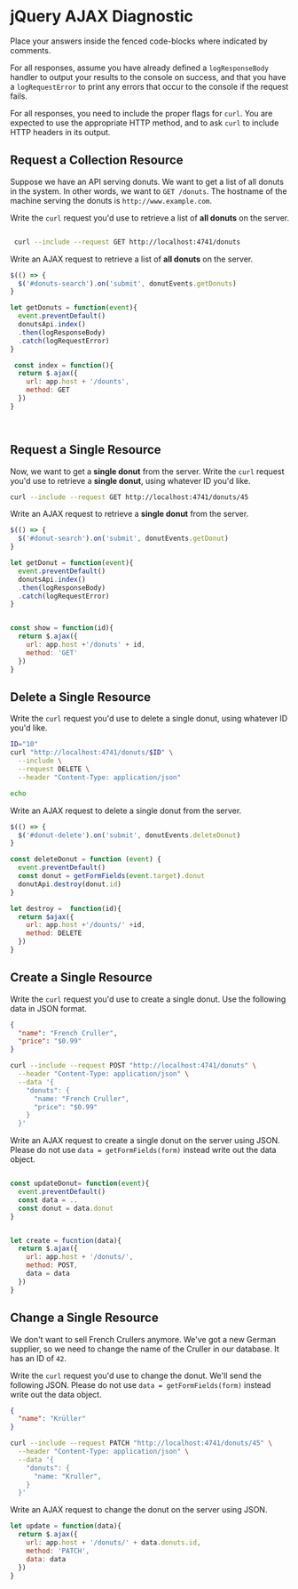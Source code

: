 # jQuery AJAX Diagnostic

Place your answers inside the fenced code-blocks where indicated by comments.

For all responses,  assume you have already defined a `logResponseBody` handler
to output your results to the console on success, and that you have a
`logRequestError` to print any errors that occur to the console if the request
fails.

For all responses, you need to include the proper flags for `curl`. You are
expected to use the appropriate HTTP method, and to ask `curl` to include HTTP
headers in its output.

## Request a Collection Resource

Suppose we have an API serving donuts. We want to get a list of all donuts in
the system. In other words, we want to `GET /donuts`. The hostname of the
machine serving the donuts is `http://www.example.com`.

Write the `curl` request you'd use to retrieve a list of **all donuts** on the
server.

```sh

 curl --include --request GET http://localhost:4741/donuts
```

Write an AJAX request to retrieve a list of **all donuts** on the server.

```js
$(() => {
  $('#donuts-search').on('submit', donutEvents.getDonuts)
}

let getDonuts = function(event){
  event.preventDefault()
  donutsApi.index()
  .then(logResponseBody)
  .catch(logRequestError)
}

 const index = function(){
  return $.ajax({
    url: app.host + '/dounts',
    method: GET
  })
}




```

## Request a Single Resource

Now, we want to get a **single donut** from the server. Write the `curl` request
you'd use to retrieve a **single donut**, using whatever ID you'd like.

```sh
curl --include --request GET http://localhost:4741/donuts/45
```

Write an AJAX request to retrieve a **single donut** from the server.

```js
$(() => {
  $('#donut-search').on('submit', donutEvents.getDonut)
}

let getDonut = function(event){
  event.preventDefault()
  donutsApi.index()
  .then(logResponseBody)
  .catch(logRequestError)
}


const show = function(id){
  return $.ajax({
    url: app.host +'/donuts' + id,
    method: 'GET'
  })
}
```

## Delete a Single Resource

Write the `curl` request you'd use to delete a single donut, using whatever
ID you'd like.

```sh
ID="10"
curl "http://localhost:4741/donuts/$ID" \
  --include \
  --request DELETE \
  --header "Content-Type: application/json"

echo
```

Write an AJAX request to delete a single donut from the server.

```js
$(() => {
  $('#donut-delete').on('submit', donutEvents.deleteDonut)
}

const deleteDonut = function (event) {
  event.preventDefault()
  const donut = getFormFields(event.target).donut
  donutApi.destroy(donut.id)
}

let destroy =  function(id){
  return $ajax({
    url: app.host +'/dounts/' +id,
    method: DELETE
  })
}
```

## Create a Single Resource

Write the `curl` request you'd use to create a single donut. Use the following
data in JSON format.

```json
{
  "name": "French Cruller",
  "price": "$0.99"
}
```

```sh
curl --include --request POST "http://localhost:4741/donuts" \
  --header "Content-Type: application/json" \
  --data '{
    "donuts": {
      "name: "French Cruller",
      "price": "$0.99"
    }
  }'
```

Write an AJAX request to create a single donut on the server using JSON. Please
do not use `data = getFormFields(form)` instead write out the data object.

```js

const updateDonut= function(event){
  event.preventDefault()
  const data = ..
  const donut = data.donut
}


let create = fucntion(data){
  return $.ajax({
    url: app.host + '/donuts/',
    method: POST,
    data = data
  })
}
```

## Change a Single Resource

We don't want to sell French Crullers anymore. We've got a new German supplier,
so we need to change the name of the Cruller in our database. It has an ID of
`42`.

Write the `curl` request you'd use to change the donut. We'll send the following
JSON. Please do not use `data = getFormFields(form)` instead write out the data
object.

```json
{
  "name": "Krüller"
}
```

```sh
curl --include --request PATCH "http://localhost:4741/donuts/45" \
  --header "Content-Type: application/json" \
  --data '{
    "donuts": {
      "name: "Kruller",
    }
  }'
```

Write an AJAX request to change the donut on the server using JSON.

```js
let update = function(data){
  return $.ajax({
    url: app.host + '/donuts/' + data.donuts.id,
    method: 'PATCH',
    data: data
  })
}
```
